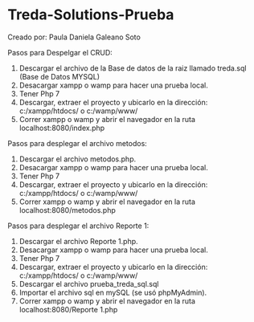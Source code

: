 # Treda-Solutions-Prueba
Creado por: Paula Daniela Galeano Soto

Pasos para Despelgar el CRUD:

1. Descargar el archivo de la Base de datos de la raiz llamado treda.sql (Base de Datos MYSQL)
2. Desacargar xampp o wamp para hacer una prueba local.
3. Tener Php 7
4. Descargar, extraer el proyecto y ubicarlo en la dirección: c:/xampp/htdocs/ o c:/wamp/www/
5. Correr xampp o wamp y abrir el navegador en la ruta localhost:8080/index.php


Pasos para desplegar el archivo metodos:
1. Descargar el archivo metodos.php.
2. Desacargar xampp o wamp para hacer una prueba local.
3. Tener Php 7
4. Descargar, extraer el proyecto y ubicarlo en la dirección: c:/xampp/htdocs/ o c:/wamp/www/
5. Correr xampp o wamp y abrir el navegador en la ruta localhost:8080/metodos.php

Pasos para desplegar el archivo Reporte 1:
1. Descargar el archivo  Reporte 1.php.
2. Desacargar xampp o wamp para hacer una prueba local.
3. Tener Php 7
4. Descargar, extraer el proyecto y ubicarlo en la dirección: c:/xampp/htdocs/ o c:/wamp/www/
5. Descargar el archivo prueba_treda_sql.sql
6. Importar el archivo sql en mySQL (se usó phpMyAdmin).
7. Correr xampp o wamp y abrir el navegador en la ruta localhost:8080/Reporte 1.php
